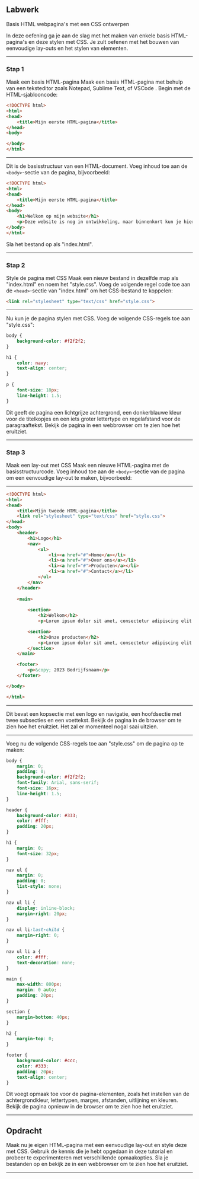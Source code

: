 ## Labwerk

Basis HTML webpagina's met een CSS ontwerpen

In deze oefening ga je aan de slag met het maken van enkele basis HTML-pagina's en deze stylen met CSS. Je zult oefenen met het bouwen van eenvoudige lay-outs en het stylen van elementen.

---

### Stap 1 

Maak een basis HTML-pagina Maak een basis HTML-pagina met behulp van een teksteditor zoals Notepad, Sublime Text, of VSCode . Begin met de HTML-sjablooncode:

```html
<!DOCTYPE html>
<html>
<head>
	<title>Mijn eerste HTML-pagina</title>
</head>
<body>

</body>
</html>
```

---

Dit is de basisstructuur van een HTML-document. Voeg inhoud toe aan de `<body>`-sectie van de pagina, bijvoorbeeld:

```html
<!DOCTYPE html>
<html>
<head>
	<title>Mijn eerste HTML-pagina</title>
</head>
<body>
	<h1>Welkom op mijn website</h1>
	<p>Deze website is nog in ontwikkeling, maar binnenkort kun je hier meer informatie vinden.</p>
</body>
</html>
```

Sla het bestand op als "index.html".

---

### Stap 2 

Style de pagina met CSS Maak een nieuw bestand in dezelfde map als "index.html" en noem het "style.css". Voeg de volgende regel code toe aan de `<head>`-sectie van "index.html" om het CSS-bestand te koppelen:

```html
<link rel="stylesheet" type="text/css" href="style.css">
```

---

Nu kun je de pagina stylen met CSS. Voeg de volgende CSS-regels toe aan "style.css":

```css
body {
	background-color: #f2f2f2;
}

h1 {
	color: navy;
	text-align: center;
}

p {
	font-size: 18px;
	line-height: 1.5;
}
```

Dit geeft de pagina een lichtgrijze achtergrond, een donkerblauwe kleur voor de titelkopjes en een iets groter lettertype en regelafstand voor de paragraaftekst. Bekijk de pagina in een webbrowser om te zien hoe het eruitziet.

---

### Stap 3 

Maak een lay-out met CSS Maak een nieuwe HTML-pagina met de basisstructuurcode. Voeg inhoud toe aan de `<body>`-sectie van de pagina om een eenvoudige lay-out te maken, bijvoorbeeld:

---

```html
<!DOCTYPE html>
<html>
<head>
	<title>Mijn tweede HTML-pagina</title>
	<link rel="stylesheet" type="text/css" href="style.css">
</head>
<body>
	<header>
		<h1>Logo</h1>
		<nav>
			<ul>
				<li><a href="#">Home</a></li>
				<li><a href="#">Over ons</a></li>
				<li><a href="#">Producten</a></li>
				<li><a href="#">Contact</a></li>
			</ul>
		</nav>
	</header>
	
	<main>
	
		<section>
			<h2>Welkom</h2>
			<p>Lorem ipsum dolor sit amet, consectetur adipiscing elit. Sed ac arcu vel felis eleifend placerat. Sed bibendum sodales purus, nec bibendum ex vulputate quis. Integer venenatis posuere nisl, non euismod velit imperdiet non. Donec et turpis vel enim vulputate. Fusce sed nisi varius, fermentum nisl non, ultricies risus. In hendrerit nibh et dui malesuada, at hendrerit justo imperdiet. Curabitur sed quam euismod, dictum augue eget, tincidunt risus. Nullam ut nisl eget augue tempor dignissim vitae eget enim.</p> </section>

		<section>
			<h2>Onze producten</h2>
			<p>Lorem ipsum dolor sit amet, consectetur adipiscing elit. Sed ac arcu vel felis eleifend placerat. Sed bibendum sodales purus, nec bibendum ex vulputate quis. Integer venenatis posuere nisl, non euismod velit imperdiet non. Donec et turpis vel enim vulputate. Fusce sed nisi varius, fermentum nisl non, ultricies risus. In hendrerit nibh et dui malesuada, at hendrerit justo imperdiet. Curabitur sed quam euismod, dictum augue eget, tincidunt risus. Nullam ut nisl eget augue tempor dignissim vitae eget enim.</p>
		</section>
	</main>

	<footer>
		<p>&copy; 2023 Bedrijfsnaam</p>
	</footer>

</body>

</html>

```

---

Dit bevat een kopsectie met een logo en navigatie, een hoofdsectie met twee subsecties en een voettekst. Bekijk de pagina in de browser om te zien hoe het eruitziet. Het zal er momenteel nogal saai uitzien.

---

Voeg nu de volgende CSS-regels toe aan "style.css" om de pagina op te maken:

```css
body {
	margin: 0;
	padding: 0;
	background-color: #f2f2f2;
	font-family: Arial, sans-serif;
	font-size: 16px;
	line-height: 1.5;
}

header {
	background-color: #333;
	color: #fff;
	padding: 20px;
}

h1 {
	margin: 0;
	font-size: 32px;
}

nav ul {
	margin: 0;
	padding: 0;
	list-style: none;
}

nav ul li {
	display: inline-block;
	margin-right: 20px;
}

nav ul li:last-child {
	margin-right: 0;
}

nav ul li a {
	color: #fff;
	text-decoration: none;
}

main {
	max-width: 800px;
	margin: 0 auto;
	padding: 20px;
}

section {
	margin-bottom: 40px;
}

h2 {
	margin-top: 0;
}

footer {
	background-color: #ccc;
	color: #333;
	padding: 20px;
	text-align: center;
}
```

Dit voegt opmaak toe voor de pagina-elementen, zoals het instellen van de achtergrondkleur, lettertypen, marges, afstanden, uitlijning en kleuren. Bekijk de pagina opnieuw in de browser om te zien hoe het eruitziet.

---

## Opdracht

Maak nu je eigen HTML-pagina met een eenvoudige lay-out en style deze met CSS. Gebruik de kennis die je hebt opgedaan in deze tutorial en probeer te experimenteren met verschillende opmaakopties. Sla je bestanden op en bekijk ze in een webbrowser om te zien hoe het eruitziet.

---